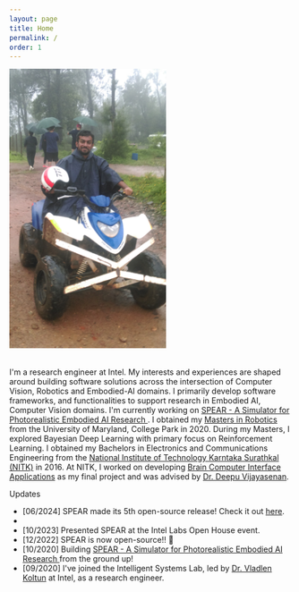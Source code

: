 ```yaml
---
layout: page
title: Home
permalink: /
order: 1
---
```


<div>
<img class="col two" style="height:500px" src="/assets/img/about.jpg">

<p class="col">
<br>
I'm a research engineer at Intel. My interests and experiences are shaped around building software solutions across the intersection of Computer Vision, Robotics and Embodied-AI domains. I primarily develop software frameworks, and functionalities to support research in Embodied AI, Computer Vision domains. I'm currently working on <a href="https://github.com/spear-sim/spear">SPEAR - A Simulator for Photorealistic Embodied AI Research </a>. I obtained my <a href="https://robotics.umd.edu/">Masters in Robotics </a> from the University of Maryland, College Park in 2020. During my Masters, I explored Bayesian Deep Learning with primary focus on Reinforcement Learning. I obtained my Bachelors in Electronics and Communications Engineering from the <a href="https://www.nitk.ac.in/">National Institute of Technology Karntaka Surathkal (NITK)</a> in 2016. At NITK, I worked on developing <a href="https://www.youtube.com/watch?v=687DesAL3YE">Brain Computer Interface Applications</a> as my final project and was advised by <a href="http://www.ece.nitk.ac.in/faculty/deepu-vijayasenan">Dr. Deepu Vijayasenan</a>.
</p>

Updates
<p class="col">
  <ul>
    <li> [06/2024] SPEAR made its 5th open-source release! Check it out <a href="https://github.com/spear-sim/spear/releases/tag/v0.5.0">here</a>. <li>
    <li> [10/2023] Presented SPEAR at the Intel Labs Open House event. </li>
    <li> [12/2022] SPEAR is now open-source!! 🥳 </li>
    <li> [10/2020] Building <a href="https://github.com/spear-sim/spear">SPEAR - A Simulator for Photorealistic Embodied AI Research </a> from the ground up! </li>
    <li> [09/2020] I've joined the Intelligent Systems Lab, led by <a href="http://vladlen.info/">Dr. Vladlen Koltun</a> at Intel, as a research engineer. </li>
  </ul>
</p>
